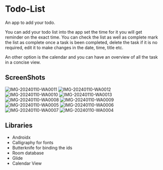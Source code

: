 # Todo-List
An app to add your todo. 

You can add your todo list into the app set the time for it you will get reminder on the exact time. You can check the list as well as complete mark the list as complete once a task is been completed, delete the task if it is no required, edit it to make changes in the date, time, title etc. 

An other option is the calendar and you can have an overview of all the task in a concise view.

## ScreenShots
![IMG-20240110-WA0011](https://github.com/Kranthi260501/KEKAMVSR240038P/assets/99375847/6fa7e0fa-e50c-4656-a18f-d62c581af8fc)
![IMG-20240110-WA0012](https://github.com/Kranthi260501/KEKAMVSR240038P/assets/99375847/1660cf59-67b5-4c14-853c-8c34f912fe4e)
![IMG-20240110-WA0010](https://github.com/Kranthi260501/KEKAMVSR240038P/assets/99375847/e3292433-c7e5-4543-969e-de60d1f0ba72)
![IMG-20240110-WA0013](https://github.com/Kranthi260501/KEKAMVSR240038P/assets/99375847/9b4f0e93-6e20-4efe-bea2-37b7a819d5f9)
![IMG-20240110-WA0008](https://github.com/Kranthi260501/KEKAMVSR240038P/assets/99375847/2d9e8e53-382e-49a7-a0d0-8c5eaebc523d)
![IMG-20240110-WA0009](https://github.com/Kranthi260501/KEKAMVSR240038P/assets/99375847/316588fe-e758-43a1-a950-4875b126555c)
![IMG-20240110-WA0005](https://github.com/Kranthi260501/KEKAMVSR240038P/assets/99375847/e6fffe9a-257e-44ab-833d-5a22bcfb3d3a)
![IMG-20240110-WA0006](https://github.com/Kranthi260501/KEKAMVSR240038P/assets/99375847/84324b7c-a158-4b94-aee9-023d9d3a640c)
![IMG-20240110-WA0007](https://github.com/Kranthi260501/KEKAMVSR240038P/assets/99375847/a5239ec1-a751-4d0f-81a6-a18078f3523f)
![IMG-20240110-WA0004](https://github.com/Kranthi260501/KEKAMVSR240038P/assets/99375847/cfeb44a8-cff6-4e32-bbf2-8da93b5eea33)


## Libraries
- Androidx
- Calligraphy for fonts
- Butterknife for binding the ids
- Room database
- Glide
- Calendar View
